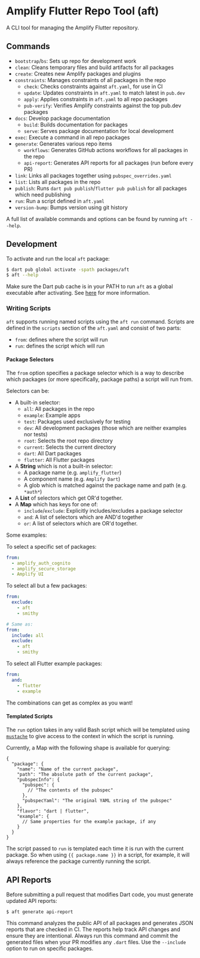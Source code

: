 # Amplify Flutter Repo Tool (aft)

A CLI tool for managing the Amplify Flutter repository.

## Commands

- `bootstrap`/`bs`: Sets up repo for development work
- `clean`: Cleans temporary files and build artifacts for all packages
- `create`: Creates new Amplify packages and plugins
- `constraints`: Manages constraints of all packages in the repo
  - `check`: Checks constraints against `aft.yaml`, for use in CI
  - `update`: Updates constraints in `aft.yaml` to match latest in `pub.dev`
  - `apply`: Applies constraints in `aft.yaml` to all repo packages
  - `pub-verify`: Verifies Amplify constraints against the top pub.dev packages
- `docs`: Develop package documentation
  - `build`: Builds documentation for packages
  - `serve`: Serves package documentation for local development
- `exec`: Execute a command in all repo packages
- `generate`: Generates various repo items
  - `workflows`: Generates GitHub actions workflows for all packages in the repo
  - `api-report`: Generates API reports for all packages (run before every PR)
- `link`: Links all packages together using `pubspec_overrides.yaml`
- `list`: Lists all packages in the repo
- `publish`: Runs `dart pub publish`/`flutter pub publish` for all packages which need publishing
- `run`: Run a script defined in `aft.yaml`
- `version-bump`: Bumps version using git history

A full list of available commands and options can be found by running `aft --help`.

## Development

To activate and run the local `aft` package:

```sh
$ dart pub global activate -spath packages/aft
$ aft --help
```

Make sure the Dart pub cache is in your PATH to run `aft` as a global executable after activating. See [here](https://dart.dev/tools/pub/cmd/pub-global#running-a-script-from-your-path) for more information.

### Writing Scripts

`aft` supports running named scripts using the `aft run` command. Scripts are defined in the `scripts` section of the `aft.yaml` and consist of two parts:

- `from`: defines where the script will run
- `run`: defines the script which will run

#### Package Selectors

The `from` option specifies a package selector which is a way to describe which packages (or more specifically, package paths) a script will run from.

Selectors can be:

- A built-in selector:
  - `all`: All packages in the repo
  - `example`: Example apps
  - `test`: Packages used exclusively for testing
  - `dev`: All development packages (those which are neither examples nor tests)
  - `root`: Selects the root repo directory
  - `current`: Selects the current directory
  - `dart`: All Dart packages
  - `flutter`: All Flutter packages
- A **String** which is not a built-in selector:
  - A package name (e.g. `amplify_flutter`)
  - A component name (e.g. `Amplify Dart`)
  - A glob which is matched against the package name and path (e.g. `*auth*`)
- A **List** of selectors which get OR'd together.
- A **Map** which has keys for one of:
  - `include`/`exclude`: Explicitly includes/excludes a package selector
  - `and`: A list of selectors which are AND'd together
  - `or`: A list of selectors which are OR'd together.

Some examples:

To select a specific set of packages:

```yaml
from:
  - amplify_auth_cognito
  - amplify_secure_storage
  - Amplify UI
```

To select all but a few packages:

```yaml
from:
  exclude:
    - aft
    - smithy

# Same as:
from:
  include: all
  exclude:
    - aft
    - smithy
```

To select all Flutter example packages:

```yaml
from:
  and:
    - flutter
    - example
```

The combinations can get as complex as you want!

#### Templated Scripts

The `run` option takes in any valid Bash script which will be templated using [`mustache`](https://mustache.github.io/mustache.5.html) to give access to the context in which the script is running.

Currently, a Map with the following shape is available for querying:

```json5
{
  "package": {
    "name": "Name of the current package",
    "path": "The absolute path of the current package",
    "pubspecInfo": {
      "pubspec": {
        // "The contents of the pubspec"
      },
      "pubspecYaml": "The original YAML string of the pubspec" 
    },
    "flavor": "dart | flutter",
    "example": {
      // Same properties for the example package, if any
    }
  }
}
```

The script passed to `run` is templated each time it is run with the current package. So when using `{{ package.name }}` in a script, for example, it will always reference the package currently running the script.

## API Reports

Before submitting a pull request that modifies Dart code, you must generate updated API reports:

```sh
$ aft generate api-report
```

This command analyzes the public API of all packages and generates JSON reports that are checked in CI. The reports help track API changes and ensure they are intentional. Always run this command and commit the generated files when your PR modifies any `.dart` files. Use the ```--include``` option to run on specific packages.
